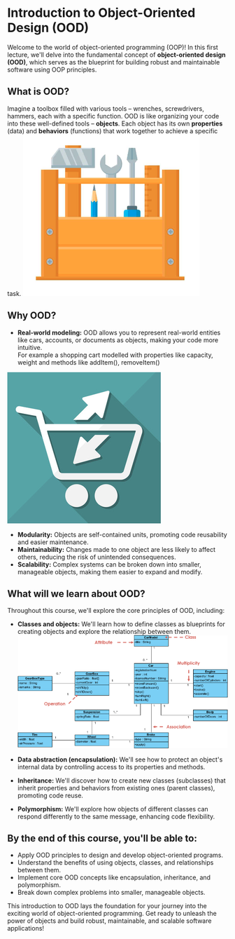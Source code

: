 # Introduction to Object-Oriented Design (OOD)

Welcome to the world of object-oriented programming (OOP)! In this first lecture, we'll delve into the fundamental concept of **object-oriented design (OOD)**, which serves as the blueprint for building robust and maintainable software using OOP principles.

## What is OOD?

Imagine a toolbox filled with various tools – wrenches, screwdrivers, hammers, each with a specific function. OOD is like organizing your code into these well-defined tools – **objects**.  Each object has its own **properties** (data) and **behaviors** (functions) that work together to achieve a specific task.
![toolbox](../figs/toolbox.png)

## Why OOD?

* **Real-world modeling:** OOD allows you to represent real-world entities like cars, accounts, or documents as objects, making your code more intuitive.  
For example a shopping cart modelled with properties like capacity, weight and methods like addItem(), removeItem()

![shoppingcart](../figs/shoppingcart.png)

* **Modularity:** Objects are self-contained units, promoting code reusability and easier maintenance.
* **Maintainability:** Changes made to one object are less likely to affect others, reducing the risk of unintended consequences.
* **Scalability:** Complex systems can be broken down into smaller, manageable objects, making them easier to expand and modify.

## What will we learn about OOD?

Throughout this course, we'll explore the core principles of OOD, including:

* **Classes and objects:** We'll learn how to define classes as blueprints for creating objects and explore the relationship between them.
![Classes and objects](../figs/Class-Diagram-Car.png)

* **Data abstraction (encapsulation):** We'll see how to protect an object's internal data by controlling access to its properties and methods.

* **Inheritance:** We'll discover how to create new classes (subclasses) that inherit properties and behaviors from existing ones (parent classes), promoting code reuse.

* **Polymorphism:** We'll explore how objects of different classes can respond differently to the same message, enhancing code flexibility.

## By the end of this course, you'll be able to:

* Apply OOD principles to design and develop object-oriented programs.
* Understand the benefits of using objects, classes, and relationships between them.
* Implement core OOD concepts like encapsulation, inheritance, and polymorphism.
* Break down complex problems into smaller, manageable objects.

This introduction to OOD lays the foundation for your journey into the exciting world of object-oriented programming. Get ready to unleash the power of objects and build robust, maintainable, and scalable software applications!